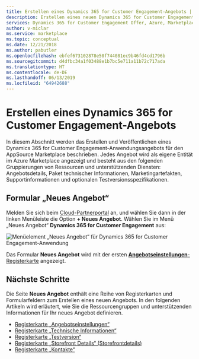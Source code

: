 ```yaml
---
title: Erstellen eines Dynamics 365 for Customer Engagement-Angebots | Azure Marketplace
description: Erstellen eines neuen Dynamics 365 for Customer Engagement-Anwendungsangebots auf dem AppSource Marketplace.
services: Dynamics 365 for Customer Engagement Offer, Azure, Marketplace, Cloud Partner Portal, AppSource
author: v-miclar
ms.service: marketplace
ms.topic: conceptual
ms.date: 12/21/2018
ms.author: pabutler
ms.openlocfilehash: ebfef673102878e50f744081ec9b46fd4cd1796b
ms.sourcegitcommit: d4dfbc34a1f03488e1b7bc5e711a11b72c717ada
ms.translationtype: HT
ms.contentlocale: de-DE
ms.lasthandoff: 06/13/2019
ms.locfileid: "64942688"
---
```

# <a name="create-a-dynamics-365-for-customer-engagement-application-offer"></a>Erstellen eines Dynamics 365 for Customer Engagement-Angebots

In diesem Abschnitt werden das Erstellen und Veröffentlichen eines Dynamics 365 for Customer Engagement-Anwendungsangebots für den AppSource Marketplace beschrieben. Jedes Angebot wird als eigene Entität im Azure Marketplace angezeigt und besteht aus den folgenden Gruppierungen von Ressourcen und unterstützenden Diensten: Angebotsdetails, Paket technischer Informationen, Marketingartefakten, Supportinformationen und optionalen Testversionsspezifikationen. 


## <a name="new-offer-form"></a>Formular „Neues Angebot“

Melden Sie sich beim [Cloud-Partnerportal](https://cloudpartner.azure.com/) an, und wählen Sie dann in der linken Menüleiste die Option **+ Neues Angebot**. Wählen Sie im Menü „Neues Angebot“ **Dynamics 365 for Customer Engagement** aus:

![Menüelement „Neues Angebot“ für Dynamics 365 for Customer Engagement-Anwendung](./media/new-dyn365ce-menu-item.png)

Das Formular **Neues Angebot** wird mit der ersten [**Angebotseinstellungen**-Registerkarte](./cpp-offer-settings-tab.md) angezeigt.


## <a name="next-steps"></a>Nächste Schritte

Die Seite **Neues Angebot** enthält eine Reihe von Registerkarten und Formularfeldern zum Erstellen eines neuen Angebots. In den folgenden Artikeln wird erläutert, wie Sie die Ressourcengruppen und unterstützenden Informationen für Ihr neues Angebot definieren.

* [Registerkarte „Angebotseinstellungen“](./cpp-offer-settings-tab.md)
* [Registerkarte „Technische Informationen“](./cpp-technical-info-tab.md)
* [Registerkarte „Testversion“](./cpp-testdrive-tab.md)
* [Registerkarte „Storefront Details“ (Storefrontdetails)](./cpp-storefront-details-tab.md)
* [Registerkarte „Kontakte“](./cpp-contacts-tab.md)
